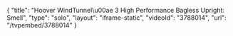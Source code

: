{
    "title": "Hoover WindTunnel\u00ae 3 High Performance Bagless Upright: Smell",
    "type": "solo",
    "layout": "iframe-static",
    "videoId": "3788014",
    "url": "\/tvpembed\/3788014"
}